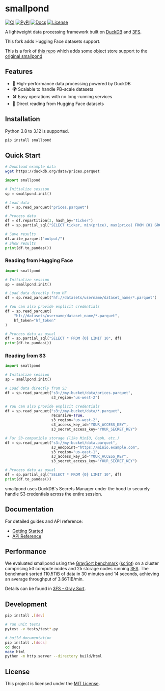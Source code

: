 # smallpond

[![CI](https://github.com/deepseek-ai/smallpond/actions/workflows/ci.yml/badge.svg?branch=main)](https://github.com/deepseek-ai/smallpond/actions/workflows/ci.yml)
[![PyPI](https://img.shields.io/pypi/v/smallpond)](https://pypi.org/project/smallpond/)
[![Docs](https://img.shields.io/badge/docs-latest-brightgreen.svg)](https://deepseek-ai.github.io/smallpond/)
[![License](https://img.shields.io/badge/license-MIT-blue.svg)](LICENSE)

A lightweight data processing framework built on [DuckDB] and [3FS].

This fork adds Hugging Face datasets support.

This is a fork of [this repo](https://github.com/definite-app/smallpond) which adds some object store support to the [original smallpond](https://github.com/deepseek-ai/smallpond)

## Features

- 🚀 High-performance data processing powered by DuckDB
- 🌍 Scalable to handle PB-scale datasets
- 🛠️ Easy operations with no long-running services
- 🤗 Direct reading from Hugging Face datasets

## Installation

Python 3.8 to 3.12 is supported.

```bash
pip install smallpond
```

## Quick Start

```bash
# Download example data
wget https://duckdb.org/data/prices.parquet
```

```python
import smallpond

# Initialize session
sp = smallpond.init()

# Load data
df = sp.read_parquet("prices.parquet")

# Process data
df = df.repartition(3, hash_by="ticker")
df = sp.partial_sql("SELECT ticker, min(price), max(price) FROM {0} GROUP BY ticker", df)

# Save results
df.write_parquet("output/")
# Show results
print(df.to_pandas())
```

### Reading from Hugging Face

```python
import smallpond

# Initialize session
sp = smallpond.init()

# Load data directly from HF
df = sp.read_parquet("hf://datasets/username/dataset_name/*.parquet")

# You can also provide explicit credentials
df = sp.read_parquet(
    "hf://datasets/username/dataset_name/*.parquet",
    hf_token="hf_token"
)

# Process data as usual
df = sp.partial_sql("SELECT * FROM {0} LIMIT 10", df)
print(df.to_pandas())
```

### Reading from S3

```python
import smallpond

# Initialize session
sp = smallpond.init()

# Load data directly from S3
df = sp.read_parquet("s3://my-bucket/data/prices.parquet", 
                     s3_region="us-west-2")

# You can also provide explicit credentials
df = sp.read_parquet("s3://my-bucket/data/*.parquet",
                     recursive=True,
                     s3_region="us-west-2",
                     s3_access_key_id="YOUR_ACCESS_KEY",
                     s3_secret_access_key="YOUR_SECRET_KEY")

# For S3-compatible storage (like MinIO, Ceph, etc.)
df = sp.read_parquet("s3://my-bucket/data.parquet",
                     s3_endpoint="https://minio.example.com",
                     s3_region="us-east-1",
                     s3_access_key_id="YOUR_ACCESS_KEY",
                     s3_secret_access_key="YOUR_SECRET_KEY")

# Process data as usual
df = sp.partial_sql("SELECT * FROM {0} LIMIT 10", df)
print(df.to_pandas())
```

smallpond uses DuckDB's Secrets Manager under the hood to securely handle S3 credentials across the entire session.

## Documentation

For detailed guides and API reference:
- [Getting Started](docs/source/getstarted.rst)
- [API Reference](docs/source/api.rst)

## Performance

We evaluated smallpond using the [GraySort benchmark] ([script]) on a cluster comprising 50 compute nodes and 25 storage nodes running [3FS].  The benchmark sorted 110.5TiB of data in 30 minutes and 14 seconds, achieving an average throughput of 3.66TiB/min.

Details can be found in [3FS - Gray Sort].

[DuckDB]: https://duckdb.org/
[3FS]: https://github.com/deepseek-ai/3FS
[GraySort benchmark]: https://sortbenchmark.org/
[script]: benchmarks/gray_sort_benchmark.py
[3FS - Gray Sort]: https://github.com/deepseek-ai/3FS?tab=readme-ov-file#2-graysort

## Development

```bash
pip install .[dev]

# run unit tests
pytest -v tests/test*.py

# build documentation
pip install .[docs]
cd docs
make html
python -m http.server --directory build/html
```

## License

This project is licensed under the [MIT License](LICENSE).
